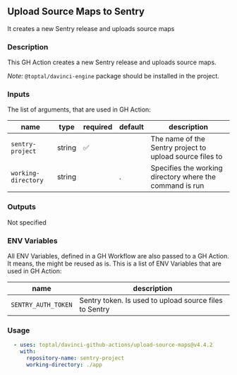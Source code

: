 ## Upload Source Maps to Sentry

It creates a new Sentry release and uploads source maps

### Description

This GH Action creates a new Sentry release and uploads source maps.

*Note:* `@toptal/davinci-engine` package should be installed in the project.

### Inputs

The list of arguments, that are used in GH Action:

| name                | type   | required | default | description                                              |
| ------------------- | ------ | -------- | ------- | -------------------------------------------------------- |
| `sentry-project`    | string | ✅        |         | The name of the Sentry project to upload source files to |
| `working-directory` | string |          | .       | Specifies the working directory where the command is run |

### Outputs

Not specified

### ENV Variables

All ENV Variables, defined in a GH Workflow are also passed to a GH Action. It means, the might be reused as is.
This is a list of ENV Variables that are used in GH Action:

| name                | description                                            |
| ------------------- | ------------------------------------------------------ |
| `SENTRY_AUTH_TOKEN` | Sentry token. Is used to upload source files to Sentry |

### Usage

```yaml
  - uses: toptal/davinci-github-actions/upload-source-maps@v4.4.2
    with:
      repository-name: sentry-project
      working-directory: ./app
```
